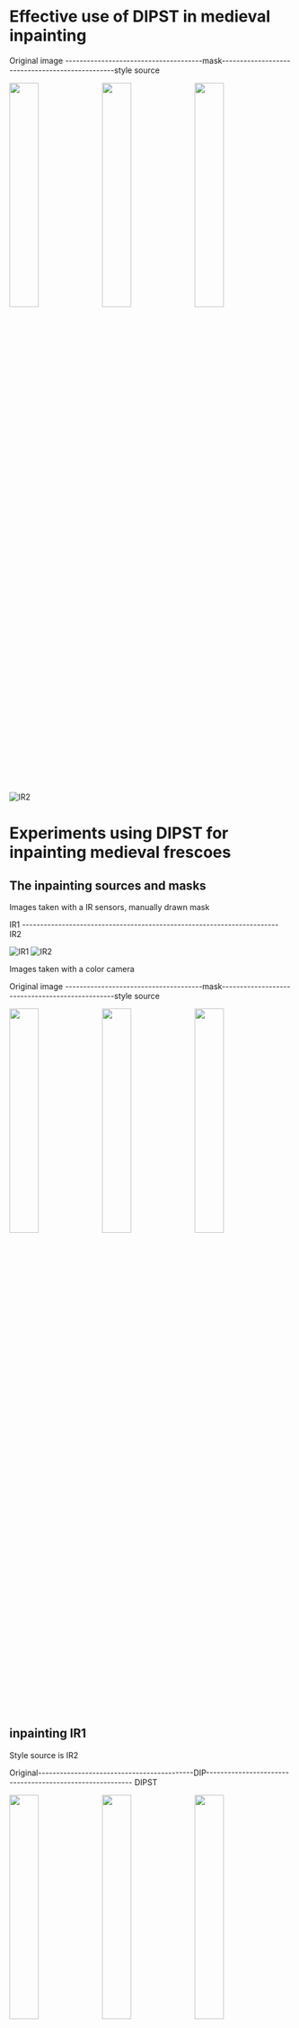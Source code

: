 # Effective use of DIPST in medieval inpainting

Original image --------------------------------------mask------------------------------------------------style source 

<img src="https://github.com/fmerizzi/DIPST_inpainting/blob/main/inpainting_sources/0100_1.jpg" width=32% height=32%> <img src="https://github.com/fmerizzi/DIPST_inpainting/blob/main/inpainting_sources/0100_1mask.jpg" width=32% height=32%> <img src="https://github.com/fmerizzi/DIPST_inpainting/blob/main/inpainting_sources/0100_2.jpg" width=32% height=32%>


![IR2](https://github.com/fmerizzi/DIPST_inpainting/blob/main/inpainting_results/animatedGIF.gif)


# Experiments using DIPST for inpainting medieval frescoes

## The inpainting sources and masks 
Images taken with a IR sensors, manually drawn mask

IR1 ----------------------------------------------------------------------- IR2 

![IR1](https://github.com/fmerizzi/DIPST_inpainting/blob/main/inpainting_sources/IR-1GIF.gif)
![IR2](https://github.com/fmerizzi/DIPST_inpainting/blob/main/inpainting_sources/IR-2GIF.gif)

Images taken with a color camera

Original image --------------------------------------mask------------------------------------------------style source 

<img src="https://github.com/fmerizzi/DIPST_inpainting/blob/main/inpainting_sources/DSC_0148crop1.jpeg" width=32% height=32%> <img src="https://github.com/fmerizzi/DIPST_inpainting/blob/main/inpainting_sources/DSC_0148crop1_mask%26image.jpeg" width=32% height=32%> <img src="https://github.com/fmerizzi/DIPST_inpainting/blob/main/inpainting_sources/DSC_0148crop2.jpeg" width=32% height=32%>

## inpainting IR1
Style source is IR2

Original-------------------------------------------DIP--------------------------------------------------------- DIPST 

<img src="https://github.com/fmerizzi/DIPST_inpainting/blob/main/inpainting_sources/IR-1.jpg" width=32% height=32%> <img src="https://github.com/fmerizzi/DIPST_inpainting/blob/main/inpainting_results/2022-11-29%2011:57:52.864176stWgh-0.02dip.png" width=32% height=32%> <img src="https://github.com/fmerizzi/DIPST_inpainting/blob/main/inpainting_results/2022-11-29%2012:03:45.907329stWgh-0.02dipst.png" width=32% height=32%> 


DIPST Animation 


![DIPST](https://github.com/fmerizzi/DIPST_inpainting/blob/main/gif1/gif.gif)


## inpainting IR2
Style source is IR1

Original-------------------------------------------DIP--------------------------------------------------------- DIPST 

<img src="https://github.com/fmerizzi/DIPST_inpainting/blob/main/inpainting_sources/IR-2.jpg" width=32% height=32%> <img src="https://github.com/fmerizzi/DIPST_inpainting/blob/main/inpainting_results/dip.png" width=32% height=32%> <img src="https://github.com/fmerizzi/DIPST_inpainting/blob/main/inpainting_results/2022-11-29%2012:28:32.855615stWgh-0.05dipst.png" width=32% height=32%> 


DIPST Animation 


![DIPST](https://github.com/fmerizzi/DIPST_inpainting/blob/main/gif3/gif.gif)

## Using the IR mask to inpaint the color image 


Original color ------------------------------------------------------------------------------------------------ DIP

<img src="https://github.com/fmerizzi/DIPST_inpainting/blob/main/inpainting_results/tmp/IR-2colormid.jpg" width=45% height=45%> <img src="https://github.com/fmerizzi/DIPST_inpainting/blob/main/inpainting_results/tmp/2022-11-30%2013:48:46.144137stWgh-0.06.png" width=45% height=45%> 



## What if I use a wrong style? 
Inpainting IR using as a style source the color image 

![DIPST](https://github.com/fmerizzi/DIPST_inpainting/blob/main/gif5/gif.gif)

## Inpainting a color image with large occlusion 


DIP ----------------------------------------------------------------------------------------------------- DIPST

<img src="https://github.com/fmerizzi/DIPST_inpainting/blob/main/inpainting_results/2022-11-21%2014:00:44.461841stWgh-0.02.png" width=45% height=45%> <img src="https://github.com/fmerizzi/DIPST_inpainting/blob/main/inpainting_results/2022-11-21%2013:49:19.416151stWgh-0.1.png" width=45% height=45%> 


## What if I compare it with a raw style transfer on the original image? 


DIPST ------------------------------------------------------------------------------------------------ style transfer

<img src="https://github.com/fmerizzi/DIPST_inpainting/blob/main/inpainting_results/2022-11-21%2013:49:19.416151stWgh-0.1.png" width=45% height=45%> <img src="https://github.com/fmerizzi/DIPST_inpainting/blob/main/inpainting_results/2022-11-29%2013:22:48.384908TMP-30.png" width=45% height=45%> 


## Optimizing style only, using IR-1

![DIPST](https://github.com/fmerizzi/DIPST_inpainting/blob/main/gif2/gif.gif)

## Animation comparing DIP and DISPT on IR-1


![DIPST](https://github.com/fmerizzi/DIPST_inpainting/blob/main/inpainting_results/dip_vs_dipst.gif)



